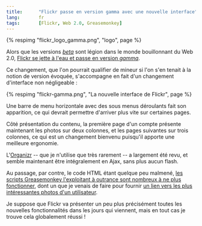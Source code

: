 ```yaml
---
title:      "Flickr passe en version gamma avec une nouvelle interface"
lang:       fr
tags:       [Flickr, Web 2.0, Greasemonkey]
---
```


{% respimg "flickr_logo_gamma.png", "logo", page %}

Alors que les versions [*beta*](http://www.2803.com/2006/04/04/le-fameux-beta/) sont légion dans le monde bouillonnant du Web 2.0, [Flickr se jette à l'eau et passe en version *gamma*](http://blog.flickr.com/flickrblog/2006/05/alpha_beta_gamm.html).


Ce changement, que l'on pourrait qualifier de mineur si l'on s'en tenait à la notion de version évoquée, s'accompagne en fait d'un changement d'interface non négligeable :

{% respimg "flickr-gamma.png", "La nouvelle interface de Flickr", page %}


Une barre de menu horizontale avec des sous menus déroulants fait son apparition, ce qui devrait permettre d'arriver plus vite sur certaines pages.

Côté présentation du contenu, la première page d'un compte présente maintenant les photos sur deux colonnes, et les pages suivantes sur trois colonnes, ce qui est un changement bienvenu puisqu'il apporte une meilleure ergonomie.

L'[Organizr](https://www.flickr.com/help/organizr/) -- que je n'utilise que très rarement -- a largement été revu, et semble maintenant être intégralement en Ajax, sans plus aucun flash.

Au passage, par contre, le code HTML étant quelque peu malmené, [les scripts Greasemonkey l'exploitant à outrance sont nombreux à ne plus fonctionner](https://www.flickr.com/groups/flickrhacks/discuss/72057594136733019/), dont un que je venais de faire pour fournir [un lien vers les plus intéressantes photos d'un utilisateur](http://www.userscript.com/scripts/show/4104).

Je suppose que Flickr va présenter un peu plus précisément toutes les nouvelles fonctionnalités dans les jours qui viennent, mais en tout cas je trouve cela globalement réussi !

